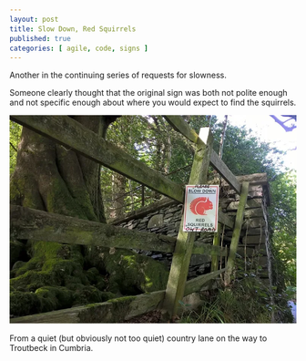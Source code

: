 ```yaml
---
layout: post
title: Slow Down, Red Squirrels
published: true
categories: [ agile, code, signs ]
---
```


Another in the continuing series of requests for slowness. 

Someone clearly thought that the original sign was both not polite enough and not
specific enough about where you would expect to find the squirrels. 

![please slow down](/img/posts/slow-down-red-squirrels/red-squirrels-ont-road.webp)

From a quiet (but obviously not too quiet) country lane on the way to Troutbeck in Cumbria.
